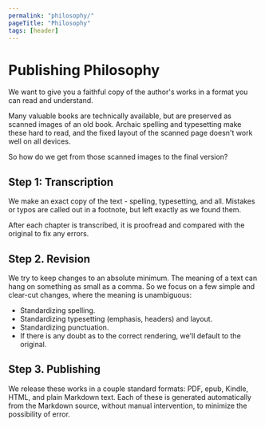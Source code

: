 ```yaml
---
permalink: "philosophy/"
pageTitle: "Philosophy"
tags: [header]
---
```


# Publishing Philosophy

We want to give you a faithful copy of the author's works in a format you can read and understand.

Many valuable books are technically available, but are preserved as scanned images of an old book. Archaic spelling and typesetting make these hard to read, and the fixed layout of the scanned page doesn't work well on all devices.

So how do we get from those scanned images to the final version?

## Step 1: Transcription

We make an exact copy of the text - spelling, typesetting, and all. Mistakes or typos are called out in a footnote, but left exactly as we found them.

After each chapter is transcribed, it is proofread and compared with the original to fix any errors.

## Step 2. Revision

We try to keep changes to an absolute minimum. The meaning of a text can hang on something as small as a comma. So we focus on a few simple and clear-cut changes, where the meaning is unambiguous:

- Standardizing spelling.
- Standardizing typesetting (emphasis, headers) and layout.
- Standardizing punctuation.
- If there is any doubt as to the correct rendering, we'll default to the original.

## Step 3. Publishing

We release these works in a couple standard formats: PDF, epub, Kindle, HTML, and plain Markdown text. Each of these is generated automatically from the Markdown source, without manual intervention, to minimize the possibility of error.
